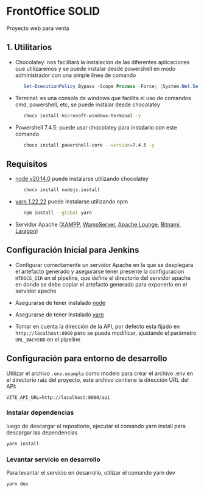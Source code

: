 # FrontOffice SOLID

Proyecto web para venta

## 1. Utilitarios

-  Chocolatey: nos facilitará la instalación de las diferentes aplicaciones que utilizaremos y se puede instalar desde powershell en modo administrador con una simple linea de comando

   ```powershell
      Set-ExecutionPolicy Bypass -Scope Process -Force; [System.Net.ServicePointManager]::SecurityProtocol = [System.Net.ServicePointManager]::SecurityProtocol -bor 3072; iex ((New-Object System.Net.WebClient).DownloadString('https://community.chocolatey.org/install.ps1'))
   ```

-  Terminal: es una consola de windows que facilita el uso de comandos cmd, powershell, etc, se puede instalar desde chocolatey

   ```bash
      choco install microsoft-windows-terminal -y
   ```

-  Powershell 7.4.5: puede usar chocolatey para instalarlo con este comando

   ```bash
      choco install powershell-core --version=7.4.5 -y
   ```

## Requisitos

-  [node v20.14.0](https://nodejs.org/en/blog/release/v20.9.0) puede instalarse utilizando chocolatey
   ```bash
      choco install nodejs.install
   ```
-  [yarn 1.22.22](https://classic.yarnpkg.com/lang/en/docs/install/#windows-stable) puede instalarse utilizando npm

   ```bash
      npm install --global yarn
   ```

-  Servidor Apache ([XAMPP](https://www.apachefriends.org/), [WampServer](https://www.wampserver.com/), [Apache Lounge](https://www.apachelounge.com/), [Bitnami](https://bitnami.com/), [Laragon](https://laragon.org/))

## Configuración Inicial para Jenkins

-  Configurar correctamente un servidor Apache en la que se desplegara el artefacto generado y asegurarse tener presente la configuracion `HTDOCS_DIR` en el pipeline, que define el directorio del servidor apache en donde se debe copiar el artefacto generado para exponerlo en el servidor apache
-  Asegurarse de tener instalado [node](https://nodejs.org/en/blog/release/v20.9.0)
-  Asegurarse de tener instalado [yarn](https://classic.yarnpkg.com/lang/en/docs/install/#windows-stable)

-  Tomar en cuenta la dirección de la API, por defecto esta fijado en `http://localhost:8080` pero se puede modificar, ajustando el parámetro `URL_BACKEND` en el pipeline

## Configuración para entorno de desarrollo

Utilizar el archivo `.env.example` como modelo para crear el archivo .env en el directorio raíz del proyecto, este archivo contiene la dirección URL del API:

```properties
VITE_API_URL=http://localhost:8080/api
```

### Instalar dependencias

luego de descargar el repositorio, ejecutar el comando yarn install para descargar las dependencias

```bash
yarn install
```

### Levantar servicio en desarrollo

Para levantar el servicio en desarrollo, utilizar el comando yarn dev

```bash
yarn dev
```
